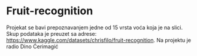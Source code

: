 # Fruit-recognition

Projekat se bavi prepoznavanjem jedne od 15 vrsta voća koja je na slici. 
Skup podataka je preuzet sa adrese: https://www.kaggle.com/datasets/chrisfilo/fruit-recognition. 
Na projektu je radio Dino Ćerimagić
